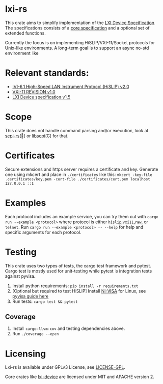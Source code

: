 # lxi-rs

This crate aims to simplify implementation of the [LXI Device Specification](https://www.lxistandard.org/Specifications/Specifications.aspx).
The specifications consists of a [core specification](https://www.lxistandard.org/members/Adopted%20Specifications/Latest%20Version%20of%20Standards_/LXI%20Standard%201.5%20Specifications/LXI%20Device%20Specification%20v1_5_01.pdf) and a optional set of extended functions.

Currently the focus is on implementing HiSLIP/VXI-11/Socket protocols for Unix-like environments. A long-term goal is to support an async no-std environment like [](https://github.com/embassy-rs/embassy)


# Relevant standards:
* [IVI-6.1 High-Speed LAN Instrument Protocol (HiSLIP) v2.0](https://www.ivifoundation.org/specifications/)
* [VXI-11 REVISION v1.0](https://www.vxibus.org/specifications.html)
* [LXI Device specification v1.5](https://www.lxistandard.org/members/Adopted%20Specifications/Latest%20Version%20of%20Standards_/LXI%20Standard%201.5%20Specifications/LXI%20Device%20Specification%20v1_5_01.pdf)

# Scope
This crate does not handle command parsing and/or execution, look at [scpi-rs](https://github.com/Atmelfan/scpi-rs)(:crab:) or [libscpi](https://github.com/j123b567/scpi-parser)(C) for that.

# Certificates
Secure extensions and https server requires a certificate and key. Generate one using mkcert and place in `./certificates` like this:
```mkcert -key-file .certificates/key.pem -cert-file ./certificates/cert.pem localhost 127.0.0.1 ::1```

# Examples
Each protocol includes an example service, you can try them out with `cargo run --example <protocol>` where protocol is either `hislip`,`vxi11`,`raw`, or `telnet`. 
Run `cargo run --example <protocol> -- --help` for help and specific arguments for each protocol.

# Testing
This crate uses two types of tests, the cargo test framework and pytest. Cargo test is mostly used for unit-testing while pytest is integration tests against pyvisa.
 
1. Install python requirements: `pip install -r requirements.txt`
2. [Optional but required to test HiSLIP] Install [NI-VISA](https://www.ni.com/sv-se/support/downloads/drivers/download.ni-visa.html) for Linux, see [pyvisa guide here](https://pyvisa.readthedocs.io/en/latest/faq/getting_nivisa.html#faq-getting-nivisa) 
3. Run tests: `cargo test && pytest`

## Coverage
1. Install `cargo-llvm-cov` and testing dependencies above.
2. Run `./coverage --open`

# Licensing
Lxi-rs is available under GPLv3 License, see [LICENSE-GPL](./LICENSE-GPL).

Core crates like [lxi-device](device) are licensed under MIT and APACHE version 2.
